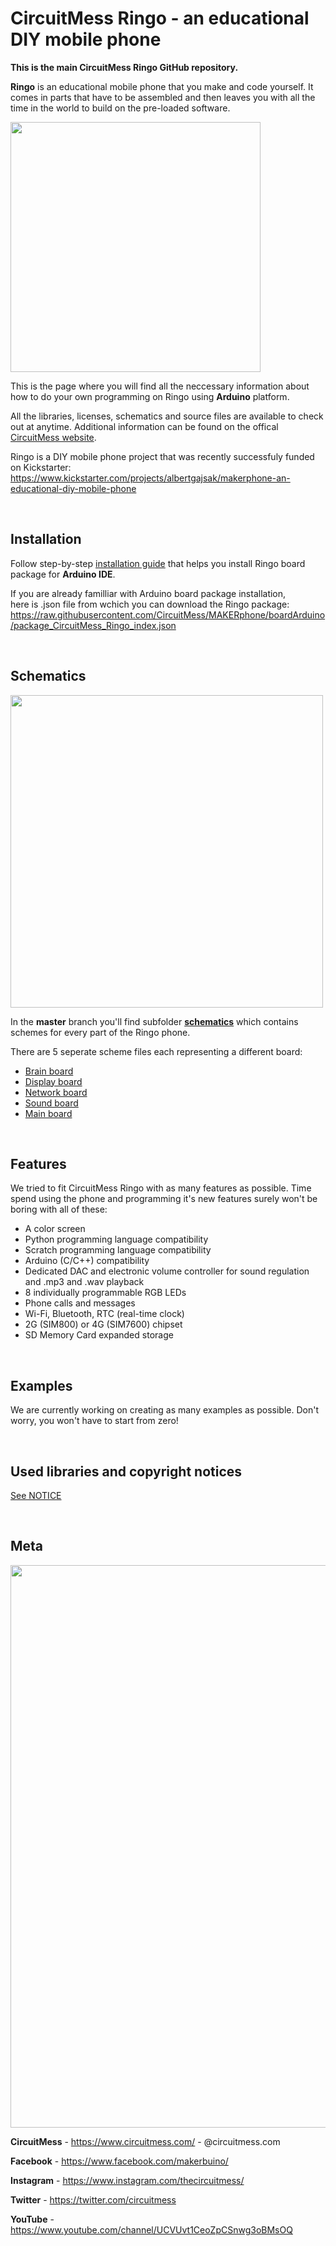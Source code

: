 
# CircuitMess Ringo - an educational DIY mobile phone

**This is the main CircuitMess Ringo GitHub repository.**

**Ringo** is an educational mobile phone that you make and code yourself. It comes in parts that have to be assembled and then leaves you with all the time in the world to build on the pre-loaded software.

<img src="https://www.circuitmess.com/wp-content/uploads/Makerphone_crop_523x768-1.png" width="400"/>

This is the page where you will find all the neccessary information about how to do your own programming on Ringo using **Arduino** platform.

All the libraries, licenses, schematics and source files are available to check out at anytime. Additional information can be found on the offical [CircuitMess website](https://www.circuitmess.com/).

Ringo is a DIY mobile phone project that was recently successfuly funded on Kickstarter:
https://www.kickstarter.com/projects/albertgajsak/makerphone-an-educational-diy-mobile-phone

<br/>


## Installation

Follow step-by-step [installation guide](https://github.com/CircuitMess/MAKERphone/blob/boardArduino/Installation.md) that helps you install Ringo board package for **Arduino IDE**.

If you are already familliar with Arduino board package installation,  
 here is .json file from wchich you can download the Ringo package:  
https://raw.githubusercontent.com/CircuitMess/MAKERphone/boardArduino/package_CircuitMess_Ringo_index.json

<br/>

## Schematics

<img src="https://www.circuitmess.com/wp-content/uploads/DSC05443_1024x683-1.jpg" width="500"/>

In the **master** branch you'll find subfolder [**schematics**](https://github.com/CircuitMess/MAKERphone/tree/master/schematics) which contains schemes for every part of the Ringo phone.

There are 5 seperate scheme files each representing a different board:

 * [Brain board](https://github.com/CircuitMess/MAKERphone/blob/master/schematics/MAKERphone-Brain-board-schematics.pdf)
 * [Display board](https://github.com/CircuitMess/MAKERphone/blob/master/schematics/MAKERphone-Display-board-schematics.pdf)
 * [Network board](https://github.com/CircuitMess/MAKERphone/blob/master/schematics/MAKERphone-Network-board-schematics-2.pdf)
 * [Sound board](https://github.com/CircuitMess/MAKERphone/blob/master/schematics/MAKERphone-Sound-board-schematics-1.pdf)
 * [Main board](https://github.com/CircuitMess/MAKERphone/blob/master/schematics/MAKERphone-main-board-schematics.pdf)

 <br/>

## Features

We tried to fit CircuitMess Ringo with as many features as possible. Time spend using the phone and programming it's new features surely won't be boring with all of these: 

* A color screen
* Python programming language compatibility
* Scratch programming language compatibility
* Arduino (C/C++) compatibility
* Dedicated DAC and electronic volume controller for sound regulation and .mp3 and .wav playback 
* 8 individually programmable RGB LEDs
* Phone calls and messages
* Wi-Fi, Bluetooth, RTC (real-time clock)
* 2G (SIM800) or 4G (SIM7600) chipset
* SD Memory Card expanded storage


 <br/>

 ## Examples

We are currently working on creating as many examples as possible. Don't worry, you won't have to start from zero!

 <br/>

## Used libraries and copyright notices
[See NOTICE](https://github.com/CircuitMess/MAKERphone/blob/master/NOTICE.md)

 <br/>

## Meta

<img src="https://www.circuitmess.com/wp-content/uploads/Untitled-1.png" width="900"/>


**CircuitMess** - https://www.circuitmess.com/ - @circuitmess.com

**Facebook** - https://www.facebook.com/makerbuino/

**Instagram** - https://www.instagram.com/thecircuitmess/

**Twitter** - https://twitter.com/circuitmess 

**YouTube** - https://www.youtube.com/channel/UCVUvt1CeoZpCSnwg3oBMsOQ


